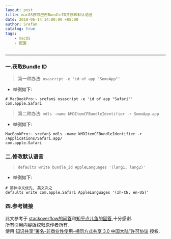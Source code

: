 ```yaml
---
layout: post
title: macOS获取应用BundleID并修改默认语言
date: 2018-06-14 14:00:00 +08:00
author: Srefan
catalog: true
tags:
    - macOS
    - 配置
---
```


***

### 一.获取Bundle ID

> 第一种办法: `osascript -e 'id of app "SomeApp"'`

* 举例如下:

```shell
# MacBookPro:~ srefan$ osascript -e 'id of app "Safari"'
com.apple.Safari
```

> 第二种办法: `mdls -name kMDItemCFBundleIdentifier -r SomeApp.app`

* 举例如下:

```shell
MacBookPro:~ srefan$ mdls -name kMDItemCFBundleIdentifier -r /Applications/Safari.app/
com.apple.Safari
```

### 二.修改默认语言

> `defaults write bundle_id AppleLanguages '(lang1, lang2)'`

* 举例如下:

```shell
# 简体中文优先, 英文次之
defaults write com.apple.Safari AppleLanguages '(zh-CN, en-US)'
```

### 四.参考链接

此文参考于 [stackoverflow的问答][Link_2]和[知乎点儿鱼的回答][Link_1],十分感谢.  
所有引用内容版权归原作者所有.  
使用 [知识共享“署名-非商业性使用-相同方式共享 3.0 中国大陆”许可协议][Lisence] 授权.

[Lisence]: https://creativecommons.org/licenses/by-nc-sa/3.0/cn/

[Link_1]: https://www.zhihu.com/question/22327155/answer/184561570
[Link_2]: https://stackoverflow.com/questions/39464668/how-to-get-bundle-id-of-mac-application/39464824